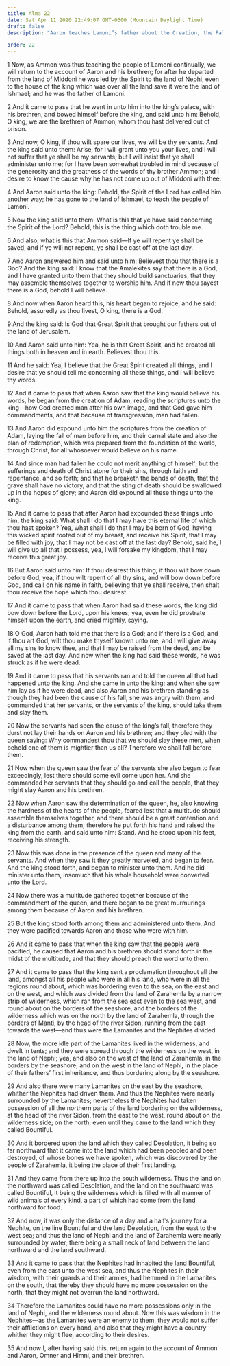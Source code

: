 ```yaml
---
title: Alma 22
date: Sat Apr 11 2020 22:49:07 GMT-0600 (Mountain Daylight Time)
draft: false
description: "Aaron teaches Lamoni’s father about the Creation, the Fall of Adam, and the plan of redemption through Christ—The king and all his household are converted—The division of the land between the Nephites and the Lamanites is explained. About 90–77 B.C."

order: 22
---
```

    
1 Now, as Ammon was thus teaching the people of Lamoni continually, we will return to the account of Aaron and his brethren; for after he departed from the land of Middoni he was led by the Spirit to the land of Nephi, even to the house of the king which was over all the land save it were the land of Ishmael; and he was the father of Lamoni.

2 And it came to pass that he went in unto him into the king’s palace, with his brethren, and bowed himself before the king, and said unto him: Behold, O king, we are the brethren of Ammon, whom thou hast delivered out of prison.

3 And now, O king, if thou wilt spare our lives, we will be thy servants. And the king said unto them: Arise, for I will grant unto you your lives, and I will not suffer that ye shall be my servants; but I will insist that ye shall administer unto me; for I have been somewhat troubled in mind because of the generosity and the greatness of the words of thy brother Ammon; and I desire to know the cause why he has not come up out of Middoni with thee.

4 And Aaron said unto the king: Behold, the Spirit of the Lord has called him another way; he has gone to the land of Ishmael, to teach the people of Lamoni.

5 Now the king said unto them: What is this that ye have said concerning the Spirit of the Lord? Behold, this is the thing which doth trouble me.

6 And also, what is this that Ammon said—If ye will repent ye shall be saved, and if ye will not repent, ye shall be cast off at the last day.

7 And Aaron answered him and said unto him: Believest thou that there is a God? And the king said: I know that the Amalekites say that there is a God, and I have granted unto them that they should build sanctuaries, that they may assemble themselves together to worship him. And if now thou sayest there is a God, behold I will believe.

8 And now when Aaron heard this, his heart began to rejoice, and he said: Behold, assuredly as thou livest, O king, there is a God.

9 And the king said: Is God that Great Spirit that brought our fathers out of the land of Jerusalem.

10 And Aaron said unto him: Yea, he is that Great Spirit, and he created all things both in heaven and in earth. Believest thou this.

11 And he said: Yea, I believe that the Great Spirit created all things, and I desire that ye should tell me concerning all these things, and I will believe thy words.

12 And it came to pass that when Aaron saw that the king would believe his words, he began from the creation of Adam, reading the scriptures unto the king—how God created man after his own image, and that God gave him commandments, and that because of transgression, man had fallen.

13 And Aaron did expound unto him the scriptures from the creation of Adam, laying the fall of man before him, and their carnal state and also the plan of redemption, which was prepared from the foundation of the world, through Christ, for all whosoever would believe on his name.

14 And since man had fallen he could not merit anything of himself; but the sufferings and death of Christ atone for their sins, through faith and repentance, and so forth; and that he breaketh the bands of death, that the grave shall have no victory, and that the sting of death should be swallowed up in the hopes of glory; and Aaron did expound all these things unto the king.

15 And it came to pass that after Aaron had expounded these things unto him, the king said: What shall I do that I may have this eternal life of which thou hast spoken? Yea, what shall I do that I may be born of God, having this wicked spirit rooted out of my breast, and receive his Spirit, that I may be filled with joy, that I may not be cast off at the last day? Behold, said he, I will give up all that I possess, yea, I will forsake my kingdom, that I may receive this great joy.

16 But Aaron said unto him: If thou desirest this thing, if thou wilt bow down before God, yea, if thou wilt repent of all thy sins, and will bow down before God, and call on his name in faith, believing that ye shall receive, then shalt thou receive the hope which thou desirest.

17 And it came to pass that when Aaron had said these words, the king did bow down before the Lord, upon his knees; yea, even he did prostrate himself upon the earth, and cried mightily, saying.

18 O God, Aaron hath told me that there is a God; and if there is a God, and if thou art God, wilt thou make thyself known unto me, and I will give away all my sins to know thee, and that I may be raised from the dead, and be saved at the last day. And now when the king had said these words, he was struck as if he were dead.

19 And it came to pass that his servants ran and told the queen all that had happened unto the king. And she came in unto the king; and when she saw him lay as if he were dead, and also Aaron and his brethren standing as though they had been the cause of his fall, she was angry with them, and commanded that her servants, or the servants of the king, should take them and slay them.

20 Now the servants had seen the cause of the king’s fall, therefore they durst not lay their hands on Aaron and his brethren; and they pled with the queen saying: Why commandest thou that we should slay these men, when behold one of them is mightier than us all? Therefore we shall fall before them.

21 Now when the queen saw the fear of the servants she also began to fear exceedingly, lest there should some evil come upon her. And she commanded her servants that they should go and call the people, that they might slay Aaron and his brethren.

22 Now when Aaron saw the determination of the queen, he, also knowing the hardness of the hearts of the people, feared lest that a multitude should assemble themselves together, and there should be a great contention and a disturbance among them; therefore he put forth his hand and raised the king from the earth, and said unto him: Stand. And he stood upon his feet, receiving his strength.

23 Now this was done in the presence of the queen and many of the servants. And when they saw it they greatly marveled, and began to fear. And the king stood forth, and began to minister unto them. And he did minister unto them, insomuch that his whole household were converted unto the Lord.

24 Now there was a multitude gathered together because of the commandment of the queen, and there began to be great murmurings among them because of Aaron and his brethren.

25 But the king stood forth among them and administered unto them. And they were pacified towards Aaron and those who were with him.

26 And it came to pass that when the king saw that the people were pacified, he caused that Aaron and his brethren should stand forth in the midst of the multitude, and that they should preach the word unto them.

27 And it came to pass that the king sent a proclamation throughout all the land, amongst all his people who were in all his land, who were in all the regions round about, which was bordering even to the sea, on the east and on the west, and which was divided from the land of Zarahemla by a narrow strip of wilderness, which ran from the sea east even to the sea west, and round about on the borders of the seashore, and the borders of the wilderness which was on the north by the land of Zarahemla, through the borders of Manti, by the head of the river Sidon, running from the east towards the west—and thus were the Lamanites and the Nephites divided.

28 Now, the more idle part of the Lamanites lived in the wilderness, and dwelt in tents; and they were spread through the wilderness on the west, in the land of Nephi; yea, and also on the west of the land of Zarahemla, in the borders by the seashore, and on the west in the land of Nephi, in the place of their fathers’ first inheritance, and thus bordering along by the seashore.

29 And also there were many Lamanites on the east by the seashore, whither the Nephites had driven them. And thus the Nephites were nearly surrounded by the Lamanites; nevertheless the Nephites had taken possession of all the northern parts of the land bordering on the wilderness, at the head of the river Sidon, from the east to the west, round about on the wilderness side; on the north, even until they came to the land which they called Bountiful.

30 And it bordered upon the land which they called Desolation, it being so far northward that it came into the land which had been peopled and been destroyed, of whose bones we have spoken, which was discovered by the people of Zarahemla, it being the place of their first landing.

31 And they came from there up into the south wilderness. Thus the land on the northward was called Desolation, and the land on the southward was called Bountiful, it being the wilderness which is filled with all manner of wild animals of every kind, a part of which had come from the land northward for food.

32 And now, it was only the distance of a day and a half’s journey for a Nephite, on the line Bountiful and the land Desolation, from the east to the west sea; and thus the land of Nephi and the land of Zarahemla were nearly surrounded by water, there being a small neck of land between the land northward and the land southward.

33 And it came to pass that the Nephites had inhabited the land Bountiful, even from the east unto the west sea, and thus the Nephites in their wisdom, with their guards and their armies, had hemmed in the Lamanites on the south, that thereby they should have no more possession on the north, that they might not overrun the land northward.

34 Therefore the Lamanites could have no more possessions only in the land of Nephi, and the wilderness round about. Now this was wisdom in the Nephites—as the Lamanites were an enemy to them, they would not suffer their afflictions on every hand, and also that they might have a country whither they might flee, according to their desires.

35 And now I, after having said this, return again to the account of Ammon and Aaron, Omner and Himni, and their brethren.
